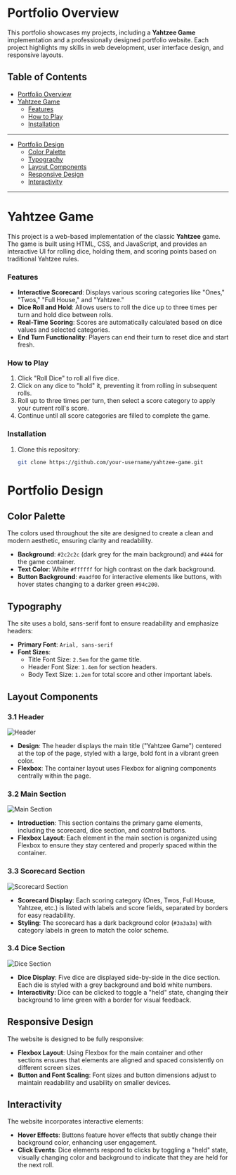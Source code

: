 # Portfolio Overview

This portfolio showcases my projects, including a **Yahtzee Game** implementation and a professionally designed portfolio website. Each project highlights my skills in web development, user interface design, and responsive layouts.

## Table of Contents
- [Portfolio Overview](#portfolio-overview)
- [Yahtzee Game](#yahtzee-game)
  - [Features](#features)
  - [How to Play](#how-to-play)
  - [Installation](#installation)
  
---
 
- [Portfolio Design](#portfolio-design)
  - [Color Palette](#color-palette)
  - [Typography](#typography)
  - [Layout Components](#layout-components)
  - [Responsive Design](#responsive-design)
  - [Interactivity](#interactivity)

---

# Yahtzee Game 

This project is a web-based implementation of the classic **Yahtzee** game. The game is built using HTML, CSS, and JavaScript, and provides an interactive UI for rolling dice, holding them, and scoring points based on traditional Yahtzee rules.

### Features
- **Interactive Scorecard**: Displays various scoring categories like "Ones," "Twos," "Full House," and "Yahtzee."
- **Dice Roll and Hold**: Allows users to roll the dice up to three times per turn and hold dice between rolls.
- **Real-Time Scoring**: Scores are automatically calculated based on dice values and selected categories.
- **End Turn Functionality**: Players can end their turn to reset dice and start fresh.

### How to Play
1. Click "Roll Dice" to roll all five dice.
2. Click on any dice to "hold" it, preventing it from rolling in subsequent rolls.
3. Roll up to three times per turn, then select a score category to apply your current roll's score.
4. Continue until all score categories are filled to complete the game.

### Installation
1. Clone this repository:
   ```bash
   git clone https://github.com/your-username/yahtzee-game.git

# Portfolio Design

## Color Palette
The colors used throughout the site are designed to create a clean and modern aesthetic, ensuring clarity and readability.
- **Background**: `#2c2c2c` (dark grey for the main background) and `#444` for the game container.
- **Text Color**: White `#ffffff` for high contrast on the dark background.
- **Button Background**: `#aadf00` for interactive elements like buttons, with hover states changing to a darker green `#94c200`.

## Typography
The site uses a bold, sans-serif font to ensure readability and emphasize headers:
- **Primary Font**: `Arial, sans-serif`
- **Font Sizes**:
  - Title Font Size: `2.5em` for the game title.
  - Header Font Size: `1.4em` for section headers.
  - Body Text Size: `1.2em` for total score and other important labels.

## Layout Components

### 3.1 Header
![Header](images/dice.png)
- **Design**: The header displays the main title ("Yahtzee Game") centered at the top of the page, styled with a large, bold font in a vibrant green color.
- **Flexbox**: The container layout uses Flexbox for aligning components centrally within the page.

### 3.2 Main Section
![Main Section](images/scorecard-pic.png)
- **Introduction**: This section contains the primary game elements, including the scorecard, dice section, and control buttons.
- **Flexbox Layout**: Each element in the main section is organized using Flexbox to ensure they stay centered and properly spaced within the container.

### 3.3 Scorecard Section
![Scorecard Section](images/scorecard-pic.png)
- **Scorecard Display**: Each scoring category (Ones, Twos, Full House, Yahtzee, etc.) is listed with labels and score fields, separated by borders for easy readability.
- **Styling**: The scorecard has a dark background color (`#3a3a3a`) with category labels in green to match the color scheme.

### 3.4 Dice Section
![Dice Section](images/rolldice.png)
- **Dice Display**: Five dice are displayed side-by-side in the dice section. Each die is styled with a grey background and bold white numbers.
- **Interactivity**: Dice can be clicked to toggle a "held" state, changing their background to lime green with a border for visual feedback.

## Responsive Design
The website is designed to be fully responsive:
- **Flexbox Layout**: Using Flexbox for the main container and other sections ensures that elements are aligned and spaced consistently on different screen sizes.
- **Button and Font Scaling**: Font sizes and button dimensions adjust to maintain readability and usability on smaller devices.

## Interactivity
The website incorporates interactive elements:
- **Hover Effects**: Buttons feature hover effects that subtly change their background color, enhancing user engagement.
- **Click Events**: Dice elements respond to clicks by toggling a "held" state, visually changing color and background to indicate that they are held for the next roll.